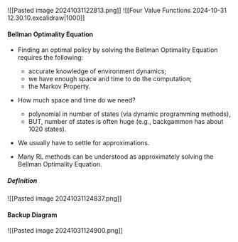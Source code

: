 ![[Pasted image 20241031122813.png]]
![[Four Value Functions 2024-10-31 12.30.10.excalidraw|1000]]


#### Bellman Optimality Equation
* Finding an optimal policy by solving the Bellman Optimality Equation requires the following:
	* accurate knowledge of environment dynamics;
	* we have enough space and time to do the computation;
	* the Markov Property.

* How much space and time do we need?
	* polynomial in number of states (via dynamic programming methods),
	* BUT, number of states is often huge (e.g., backgammon has about 1020 states).

* We usually have to settle for approximations.

* Many RL methods can be understood as approximately solving the Bellman Optimality Equation.️
️
##### Definition
![[Pasted image 20241031124837.png]]

#### Backup Diagram
![[Pasted image 20241031124900.png]]
